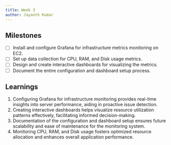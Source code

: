 ```yaml
---
title: Week 3
author: Jayanth Kumar
---
```


## Milestones
- [ ] Install and configure Grafana for infrastructure metrics monitoring on EC2.
- [ ] Set up data collection for CPU, RAM, and Disk usage metrics.
- [ ] Design and create interactive dashboards for visualizing the metrics.
- [ ] Document the entire configuration and dashboard setup process.

## Learnings
1. Configuring Grafana for infrastructure monitoring provides real-time insights into server performance, aiding in proactive issue detection.
2. Creating interactive dashboards helps visualize resource utilization patterns effectively, facilitating informed decision-making.
3. Documentation of the configuration and dashboard setup ensures future scalability and ease of maintenance for the monitoring system.
4. Monitoring CPU, RAM, and Disk usage fosters optimized resource allocation and enhances overall application performance.